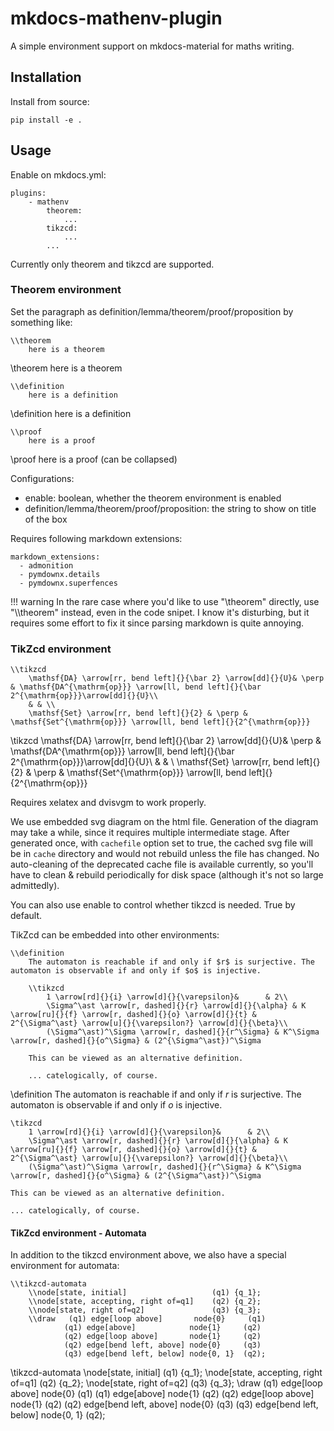 # mkdocs-mathenv-plugin

A simple environment support on mkdocs-material for maths writing.

## Installation

Install from source:

```
pip install -e .
```

## Usage

Enable on mkdocs.yml:

```
plugins:
    - mathenv
        theorem:
            ...
        tikzcd:
            ...
        ...
```

Currently only theorem and tikzcd are supported.

### Theorem environment

Set the paragraph as definition/lemma/theorem/proof/proposition by something like:

```
\\theorem
    here is a theorem
```

\theorem
    here is a theorem

```
\\definition
    here is a definition
```

\definition
    here is a definition

```
\\proof
    here is a proof
```

\proof
    here is a proof (can be collapsed)

Configurations:

- enable: boolean, whether the theorem environment is enabled
- definition/lemma/theorem/proof/proposition: the string to show on title of the box

Requires following markdown extensions:

```
markdown_extensions:
  - admonition
  - pymdownx.details
  - pymdownx.superfences
```

!!! warning
    In the rare case where you'd like to use "\\theorem" directly, use "\\\\theorem" instead, even in the code snipet. I know it's disturbing, but it requires some effort to fix it since parsing markdown is quite annoying.

### TikZcd environment

```
\\tikzcd
    \mathsf{DA} \arrow[rr, bend left]{}{\bar 2} \arrow[dd]{}{U}& \perp & \mathsf{DA^{\mathrm{op}}} \arrow[ll, bend left]{}{\bar 2^{\mathrm{op}}}\arrow[dd]{}{U}\\
    & & \\
    \mathsf{Set} \arrow[rr, bend left]{}{2} & \perp & \mathsf{Set^{\mathrm{op}}} \arrow[ll, bend left]{}{2^{\mathrm{op}}}
```

\tikzcd
    \mathsf{DA} \arrow[rr, bend left]{}{\bar 2} \arrow[dd]{}{U}& \perp & \mathsf{DA^{\mathrm{op}}} \arrow[ll, bend left]{}{\bar 2^{\mathrm{op}}}\arrow[dd]{}{U}\\
    & & \\
    \mathsf{Set} \arrow[rr, bend left]{}{2} & \perp & \mathsf{Set^{\mathrm{op}}} \arrow[ll, bend left]{}{2^{\mathrm{op}}}

Requires xelatex and dvisvgm to work properly.

We use embedded svg diagram on the html file. Generation of the diagram may take a while, since it requires multiple intermediate stage. After generated once, with `cachefile` option set to true, the cached svg file will be in `cache` directory and would not rebuild unless the file has changed. No auto-cleaning of the deprecated cache file is available currently, so you'll have to clean & rebuild periodically for disk space (although it's not so large admittedly). 

You can also use enable to control whether tikzcd is needed. True by default.

TikZcd can be embedded into other environments:

```
\\definition
    The automaton is reachable if and only if $r$ is surjective. The automaton is observable if and only if $o$ is injective. 

    \\tikzcd
        1 \arrow[rd]{}{i} \arrow[d]{}{\varepsilon}&      & 2\\
        \Sigma^\ast \arrow[r, dashed]{}{r} \arrow[d]{}{\alpha} & K \arrow[ru]{}{f} \arrow[r, dashed]{}{o} \arrow[d]{}{t} & 2^{\Sigma^\ast} \arrow[u]{}{\varepsilon?} \arrow[d]{}{\beta}\\
        (\Sigma^\ast)^\Sigma \arrow[r, dashed]{}{r^\Sigma} & K^\Sigma \arrow[r, dashed]{}{o^\Sigma} & (2^{\Sigma^\ast})^\Sigma

    This can be viewed as an alternative definition.

    ... catelogically, of course.
```

\definition
    The automaton is reachable if and only if $r$ is surjective. The automaton is observable if and only if $o$ is injective. 

    \tikzcd
        1 \arrow[rd]{}{i} \arrow[d]{}{\varepsilon}&      & 2\\
        \Sigma^\ast \arrow[r, dashed]{}{r} \arrow[d]{}{\alpha} & K \arrow[ru]{}{f} \arrow[r, dashed]{}{o} \arrow[d]{}{t} & 2^{\Sigma^\ast} \arrow[u]{}{\varepsilon?} \arrow[d]{}{\beta}\\
        (\Sigma^\ast)^\Sigma \arrow[r, dashed]{}{r^\Sigma} & K^\Sigma \arrow[r, dashed]{}{o^\Sigma} & (2^{\Sigma^\ast})^\Sigma

    This can be viewed as an alternative definition.

    ... catelogically, of course.

#### TikZcd environment - Automata

In addition to the tikzcd environment above, we also have a special environment for automata:

```
\\tikzcd-automata
    \\node[state, initial]                   (q1) {q_1};
    \\node[state, accepting, right of=q1]    (q2) {q_2};
    \\node[state, right of=q2]               (q3) {q_3};
    \\draw   (q1) edge[loop above]       node{0}     (q1)
            (q1) edge[above]            node{1}     (q2)
            (q2) edge[loop above]       node{1}     (q2)
            (q2) edge[bend left, above] node{0}     (q3)
            (q3) edge[bend left, below] node{0, 1}  (q2);
```

\tikzcd-automata
    \node[state, initial]                   (q1) {q_1};
    \node[state, accepting, right of=q1]    (q2) {q_2};
    \node[state, right of=q2]               (q3) {q_3};
    \draw   (q1) edge[loop above]       node{0}     (q1)
            (q1) edge[above]            node{1}     (q2)
            (q2) edge[loop above]       node{1}     (q2)
            (q2) edge[bend left, above] node{0}     (q3)
            (q3) edge[bend left, below] node{0, 1}  (q2);